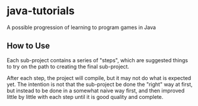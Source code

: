 java-tutorials
==============

A possible progression of learning to program games in Java

How to Use
----------

Each sub-project contains a series of "steps", which are suggested things to try on the path to creating the final sub-project.

After each step, the project will compile, but it may not do what is expected yet. The intention is not that the sub-project be done the "right" way at first, but instead to be done in a somewhat naive way first, and then improved little by little with each step until it is good quality and complete.

